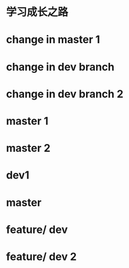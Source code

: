# 学习成长之路
# change in master 1
# change in dev branch
# change in dev branch 2

# master 1
# master 2
# dev1

# master

# feature/ dev
# feature/ dev 2
